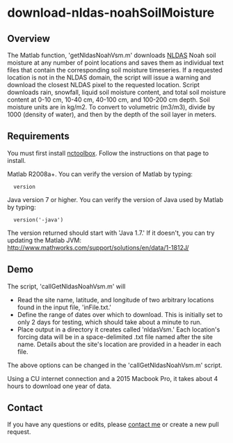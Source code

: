 # download-nldas-noahSoilMoisture

## Overview
The Matlab function, 'getNldasNoahVsm.m' downloads [NLDAS](http://ldas.gsfc.nasa.gov/nldas/) Noah soil moisture at any number of point locations and saves them as individual text files that contain the corresponding soil moisture timeseries. If a requested location is not in the NLDAS domain, the script will issue a warning and download the closest NLDAS pixel to the requested location. Script downloads rain, snowfall, liquid soil moisture content, and total soil moisture content at 0-10 cm, 10-40 cm, 40-100 cm, and 100-200 cm depth. Soil moisture units are in kg/m2. To convert to volumetric (m3/m3), divide by 1000 (density of water), and then by the depth of the soil layer in meters.

## Requirements

You must first install [nctoolbox](https://github.com/nctoolbox/nctoolbox). Follow the instructions on that page to install.

Matlab R2008a+. You can verify the version of Matlab by typing:

      version

Java version 7 or higher. You can verify the version of Java used by Matlab by typing:

      version('-java')

The version returned should start with 'Java 1.7.' If it doesn't, you can try updating the Matlab JVM: http://www.mathworks.com/support/solutions/en/data/1-1812J/

## Demo

The script, 'callGetNldasNoahVsm.m' will
* Read the site name, latitude, and longitude of two arbitrary locations found in the input file, 'inFile.txt.'
* Define the range of dates over which to download. This is initially set to only 2 days for testing, which should take about a minute to run.
* Place output in a directory it creates called 'nldasVsm.' Each location's forcing data will be in a space-delimited .txt file named after the site name. Details about the site's location are provided in a header in each file.

The above options can be changed in the 'callGetNldasNoahVsm.m' script.

Using a CU internet connection and a 2015 Macbook Pro, it takes about 4 hours to download one year of data.

## Contact
If you have any questions or edits, please [contact me](mailto:peter.shellito@colorado.edu) or create a new pull request.
